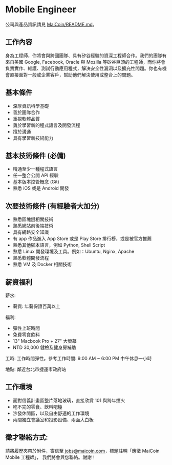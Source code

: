 # Mobile Engineer

公司與產品資訊請見 [MaiCoin/README.md](README.md)。

## 工作內容
身為工程師，你將會與跨國團隊、具有矽谷經驗的資深工程師合作。我們的團隊有來自美國 Google, Facebook, Oracle 與 Mozilla 等矽谷巨頭的工程師，而你將會負責實作、維護、測試行動應用程式，解決安全性漏洞以及擴充性問題。你也有機會直接面對一般或企業客戶，幫助他們解決使用或整合上的問題。

## 基本條件
* 深厚資訊科學基礎
* 善於團隊合作
* 重視軟體品質
* 勇於學習新的程式語言及開發流程
* 擅於溝通
* 具有學習新技術能力

## 基本技術條件 (必備)
* 精通至少一種程式語言
* 任一整合公開 API 經驗
* 基本版本控管概念 (Git)
* 熟悉 iOS 或是 Android 開發

## 次要技術條件 (有經驗者大加分)
* 熟悉區塊鏈相關技術
* 熟悉網站前後端技術
* 具有網路安全知識
* 有 app 作品進入 App Store 或是 Play Store 排行榜，或是被官方推薦
* 熟悉其他腳本語言，例如 Python, Shell Script
* 熟悉 Linux 開發環境及工具。例如：Ubuntu, Nginx, Apache
* 熟悉軟體開發流程
* 熟悉 VM 及 Docker 相關技術

## 薪資福利

薪水:

* 薪資: 年薪保證百萬以上

福利:

* 彈性上班時間
* 免費零食飲料
* 13" Macbook Pro + 27" 大螢幕
* NTD 30,000 健檢及健身房補助

工時: 工作時間彈性。參考工作時間: 9:00 AM ~ 6:00 PM 中午休息一小時

地點: 鄰近台北市捷運市政府站

## 工作環境

* 面對信義計畫區整片落地玻璃，直接欣賞 101 與跨年煙火
* 吃不完的零食、飲料吧檯
* 沙發休閒區，以及自由舒適的工作環境
* 兩間獨立會議室和投影設備、兩面大白板

## 徵才聯絡方式:

請將履歷夾帶於附件，寄信至 jobs@maicoin.com，標題註明「應徵 MaiCoin Mobile 工程師」， 我們將會與您聯絡。謝謝！
